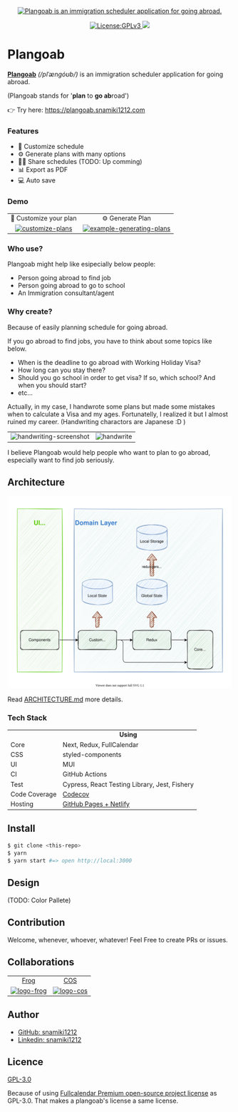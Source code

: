 <p align="center">
  <a href="https://plangoab.snamiki1212.com">
    <img alt="Plangoab is an immigration scheduler application for going abroad." src="https://user-images.githubusercontent.com/26793088/114226819-f7332d80-9928-11eb-93f8-4f9919018bf6.png">
  </a>
</p>

<p align="center">
  <a align="center" href="https://github.com/snamiki1212/plangoab/blob/main/LICENSE.md">
    <img src="https://img.shields.io/badge/License-GPLv3-blue.svg" alt="License:GPLv3" />
  </a>
  <a align="center" href="https://codecov.io/gh/snamiki1212/plangoab">
    <img src="https://codecov.io/gh/snamiki1212/plangoab/branch/main/graph/badge.svg?token=PALDGS8QHD"/>
  </a>
</p>

# Plangoab

<b><a href="https://plangoab.snamiki1212.com">Plangoab</a></b> <i>(/plˈængóʊb/)</i> is an immigration scheduler application for going abroad.

(Plangoab stands for '<b>plan</b> to <b>go ab</b>road')

👉 Try here: <a href="https://plangoab.snamiki1212.com">https://plangoab.snamiki1212.com</a>

### Features

- 📝 Customize schedule
- ⚙️ Generate plans with many options
- 💁‍♂️ Share schedules (TODO: Up comming)
- 📊 Export as PDF
- 💻 Auto save

### Demo

<table align="center">
  <tr align="center">
    <td>
      <span>📝 Customize your plan</span>
    </td>
    <td>
      <span>⚙️ Generate Plan</span>
    </td>
  </tr>
  <tr align="center">
    <td>
      <a href="https://plangoab.snamiki1212.com">
        <img
        src="https://user-images.githubusercontent.com/26793088/109248982-b37ecd00-779b-11eb-835a-21ba4d9e9e92.gif"
        alt="customize-plans">
      </a>
    </td>
    <td>
      <a href="https://plangoab.snamiki1212.com">
        <img src="https://user-images.githubusercontent.com/26793088/109247952-b8428180-7799-11eb-906f-44156c01746c.gif"
        alt="example-generating-plans">
      </a>
    </td>
  </tr>
</table>

### Who use?

Plangoab might help like esipecially below people:

- Person going abroad to find job
- Person going abroad to go to school
- An Immigration consultant/agent

### Why create?

Because of easily planning schedule for going abroad.

If you go abroad to find jobs, you have to think about some topics like below.

- When is the deadline to go abroad with Working Holiday Visa?
- How long can you stay there?
- Should you go school in order to get visa? If so, which school? And when you should start?
- etc...

Actually, in my case, I handwrote some plans but made some mistakes when to calculate a Visa and my ages. Fortunatelly, I realized it but I almost ruined my career. (Handwriting charactors are Japanese :D )

<table>
  <tr>
    <td>
      <img alt="handwriting-screenshot" src="https://user-images.githubusercontent.com/26793088/109250828-33f2fd00-779f-11eb-8bb8-0bb8fedd0787.png">
    </td>
    <td>
      <img alt="handwrite" src="https://user-images.githubusercontent.com/26793088/109252814-44a57200-77a3-11eb-99c0-94c3ccfc8f9a.png">
    </td>
  </tr>
</table>

I believe Plangoab would help people who want to plan to go abroad, especially want to find job seriously.

## Architecture

<a href="./doc/ARCHITECTURE.md">
  <img src="doc/DATA_FLOW.svg" alt="Header" />
</a>

Read [ARCHITECTURE.md](./doc/ARCHITECTURE.md) more details.

### Tech Stack

<table>
  <tr>
    <td></td>
    <td align="center"><b>Using</b></td>
  </tr>
  <tr>
    <td>Core</td>
    <td>Next, Redux, FullCalendar</td>
  </tr>
  <tr>
    <td>CSS</td>
    <td>styled-components</td>
  </tr>
  <tr>
    <td>UI</td>
    <td>MUI</td>
  </tr>
  <tr>
    <td>CI</td>
    <td>GitHub Actions</td>
  </tr>
  <tr>
    <td>Test</td>
    <td>Cypress, React Testing Library, Jest, Fishery</td>
  </tr>
  <tr>
    <td>Code Coverage</td>
    <td><a href="https://codecov.io/gh/snamiki1212/plangoab">Codecov</a></td>
  </tr>
  <tr>
    <td>Hosting</td>
    <td><a href="https://plangoab.snamiki1212.com">GitHub Pages + Netlify</a></td>
  </tr>
</table>

## Install

```zsh
$ git clone <this-repo>
$ yarn
$ yarn start #=> open http://local:3000
```

## Design

(TODO: Color Pallete)

## Contribution

Welcome, whenever, whoever, whatever! Feel Free to create PRs or issues.

## Collaborations

<table>
  <tr>
    <td align="center">
      <a href="https://frogagent.com/">
        Frog
      </a>
    </td>
    <td align="center">
      <a href="https://cosvancouver.com/">
        COS
      </a>
    </td>
  </tr>
  <tr>
    <td align="center">
      <a href="https://frogagent.com/">
        <img src="https://user-images.githubusercontent.com/26793088/114257682-73a02d80-9976-11eb-84cb-7b0e88658a83.png"
          alt="logo-frog" width="80" />
      </a>
    </td>
    <td align="center">
      <a href="https://cosvancouver.com/">
        <img src="https://user-images.githubusercontent.com/26793088/114257709-a0544500-9976-11eb-9258-c5d6f42e5470.png"
          alt="logo-cos" width="80" />
      </a>
    </td>
  </tr>
</table>

## Author

- [GitHub: snamiki1212](https://github.com/snamiki1212)
- [Linkedin: snamiki1212](https://www.linkedin.com/in/snamiki1212/)

## Licence

[GPL-3.0](https://github.com/snamiki1212/plangoab/blob/main/LICENSE.md)

Because of using [Fullcalendar Premium open-source project license](https://fullcalendar.io/license) as GPL-3.0. That makes a plangoab's license a same license.
